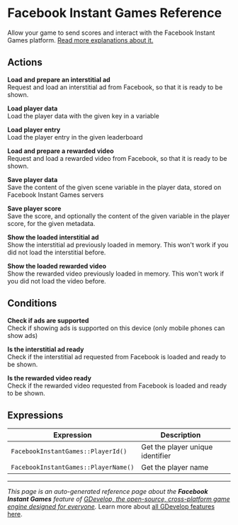 # Facebook Instant Games Reference

Allow your game to send scores and interact with the Facebook Instant Games platform. [Read more explanations about it.](/gdevelop5/publishing/publishing-to-facebook-instant-games)

## Actions

**Load and prepare an interstitial ad**  
Request and load an interstitial ad from Facebook, so that it is ready to be shown.

**Load player data**  
Load the player data with the given key in a variable

**Load player entry**  
Load the player entry in the given leaderboard

**Load and prepare a rewarded video**  
Request and load a rewarded video from Facebook, so that it is ready to be shown.

**Save player data**  
Save the content of the given scene variable in the player data, stored on Facebook Instant Games servers

**Save player score**  
Save the score, and optionally the content of the given variable in the player score, for the given metadata.

**Show the loaded interstitial ad**  
Show the interstitial ad previously loaded in memory. This won't work if you did not load the interstitial before.

**Show the loaded rewarded video**  
Show the rewarded video previously loaded in memory. This won't work if you did not load the video before.

## Conditions

**Check if ads are supported**  
Check if showing ads is supported on this device (only mobile phones can show ads)

**Is the interstitial ad ready**  
Check if the interstitial ad requested from Facebook is loaded and ready to be shown.

**Is the rewarded video ready**  
Check if the rewarded video requested from Facebook is loaded and ready to be shown.

## Expressions

| Expression | Description |  |
|-----|-----|-----|
| `FacebookInstantGames::PlayerId()` | Get the player unique identifier ||
| `FacebookInstantGames::PlayerName()` | Get the player name ||

---
*This page is an auto-generated reference page about the **Facebook Instant Games** feature of [GDevelop, the open-source, cross-platform game engine designed for everyone](https://gdevelop.io/).* Learn more about [all GDevelop features here](/gdevelop5/all-features).